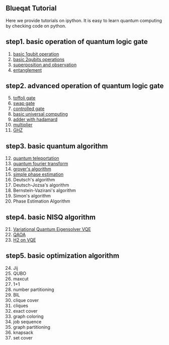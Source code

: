 Blueqat Tutorial
--------------------
Here we provide tutorials on ipython. It is easy to learn quantum computing by checking code on python.

step1. basic operation of quantum logic gate
--------------------

001. <a href="001_basic_circuit.ipynb">basic 1qubit operation</a>
002. <a href="002_basic_two_qubits.ipynb">basic 2qubits operations</a>
003. <a href="003_basic_superposition.ipynb">superposition and observation</a>
004. <a href="004_basic_entanglement.ipynb">entanglement</a>

step2. advanced operation of quantum logic gate
--------------------

005. <a href="005_basic_toffoli.ipynb">toffoli gate</a>
006. <a href="006_basic_swap.ipynb">swap gate</a>
007. <a href="007_basic_control.ipynb">controlled gate</a>
008. <a href="008_basic_general.ipynb">basic universal computing</a>
009. <a href="009_basic_adder_hadamard.ipynb">adder with hadamard</a>
010. <a href="010_basic_multi.ipynb">multiplier</a>
011. <a href="011_basic_ghz.ipynb">GHZ</a>

step3. basic quantum algorithm
--------------------

012. <a href="012_algo_teleportation.ipynb">quantum teleportation</a>
013. <a href="013_algo_qft.ipynb">quantum fourier transform</a>
014. <a href="014_algo_grover.ipynb">grover's algorithm</a>
015. <a href="015_algo_pea_simple.ipynb">simple phase estimation</a>
016.	Deutsch's algorithm	<!--_algo_deutsch-->
017.	Deutsch-Jozsa's algorithm	<!--_algo_deutsch-->
018.	Bernstein-Vazirani's algorithm	<!--_algo_bernstein_vazirani-->
019.	Simon's algorithm	<!--_algo_simon-->
020.	Phase Estimation Algorithm	<!--_algo_pea-->

step4. basic NISQ algorithm
--------------------

021. <a href="021_algo_vqe.ipynb">Variational Quantum Eigensolver VQE</a>	<!--_algo_vqe-->
022. <a href="022_algo_qaoa.ipynb">QAOA</a>
023. <a href="023_h2_on_vqe.ipynb">H2 on VQE</a>

step5. basic optimization algorithm
--------------------

024.	Jij	<!--_anneal_jij-->
025.	QUBO	<!--_anneal_qubo-->
026.	maxcut	<!--_app_maxcut-->
027.	1+1	<!--_app_one_one-->
028.	number partitioning	<!--_app_number_partitioning-->
029.	BIL	<!--_app_bil-->
030.	clique cover	<!--_app_clique_cover-->
031.	cliques	<!--_app_cliques-->
032.	exact cover	<!--_app_exact_cover-->
033.	graph coloring	<!--_app_graph_coloring-->
034.	job sequence	<!--_app_job-->
035.	graph partitioning	<!--_app_graph_partitioning-->
036.	knapsack	<!--_app_knapsack-->
037.	set cover	<!--_app_set_cover-->
